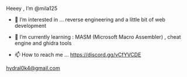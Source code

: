 Heeey , I’m @mila125
- 👀 I’m interested in ...  reverse engineering and a little bit of 
web development
- 🌱 I’m currently learning : MASM (Microsoft Macro Assembler) , cheat engine and ghidra tools

- 📫 How to reach me ...
https://discord.gg/vCfYVCDE

hydral0k4@gmail.com

<!---
mila125/mila125 is a ✨ special ✨ repository because its `README.md` (this file) appears on your GitHub profile.
You can click the Preview link to take a look at your changes.
--->
